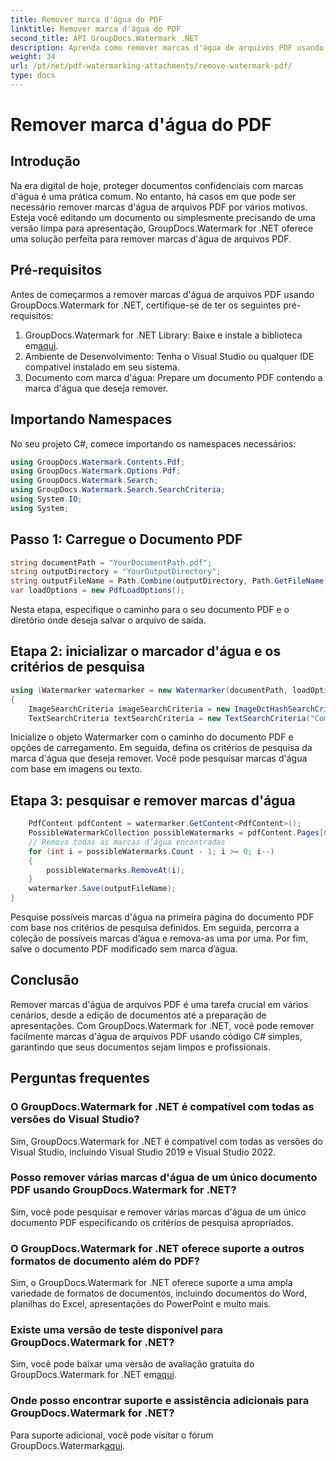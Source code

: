 ```yaml
---
title: Remover marca d'água do PDF
linktitle: Remover marca d'água do PDF
second_title: API GroupDocs.Watermark .NET
description: Aprenda como remover marcas d'água de arquivos PDF usando GroupDocs.Watermark for .NET. Etapas fáceis para edição profissional de documentos.
weight: 34
url: /pt/net/pdf-watermarking-attachments/remove-watermark-pdf/
type: docs
---
```

# Remover marca d'água do PDF

## Introdução
Na era digital de hoje, proteger documentos confidenciais com marcas d'água é uma prática comum. No entanto, há casos em que pode ser necessário remover marcas d'água de arquivos PDF por vários motivos. Esteja você editando um documento ou simplesmente precisando de uma versão limpa para apresentação, GroupDocs.Watermark for .NET oferece uma solução perfeita para remover marcas d'água de arquivos PDF.
## Pré-requisitos
Antes de começarmos a remover marcas d'água de arquivos PDF usando GroupDocs.Watermark for .NET, certifique-se de ter os seguintes pré-requisitos:
1.  GroupDocs.Watermark for .NET Library: Baixe e instale a biblioteca em[aqui](https://releases.groupdocs.com/Watermark/net/).
2. Ambiente de Desenvolvimento: Tenha o Visual Studio ou qualquer IDE compatível instalado em seu sistema.
3. Documento com marca d'água: Prepare um documento PDF contendo a marca d'água que deseja remover.

## Importando Namespaces
No seu projeto C#, comece importando os namespaces necessários:
```csharp
using GroupDocs.Watermark.Contents.Pdf;
using GroupDocs.Watermark.Options.Pdf;
using GroupDocs.Watermark.Search;
using GroupDocs.Watermark.Search.SearchCriteria;
using System.IO;
using System;
```
## Passo 1: Carregue o Documento PDF
```csharp
string documentPath = "YourDocumentPath.pdf";
string outputDirectory = "YourOutputDirectory";
string outputFileName = Path.Combine(outputDirectory, Path.GetFileName(documentPath));
var loadOptions = new PdfLoadOptions();
```
Nesta etapa, especifique o caminho para o seu documento PDF e o diretório onde deseja salvar o arquivo de saída.
## Etapa 2: inicializar o marcador d'água e os critérios de pesquisa
```csharp
using (Watermarker watermarker = new Watermarker(documentPath, loadOptions))
{
    ImageSearchCriteria imageSearchCriteria = new ImageDctHashSearchCriteria(Constants.LogoPng);
    TextSearchCriteria textSearchCriteria = new TextSearchCriteria("Company Name");
```
Inicialize o objeto Watermarker com o caminho do documento PDF e opções de carregamento. Em seguida, defina os critérios de pesquisa da marca d'água que deseja remover. Você pode pesquisar marcas d'água com base em imagens ou texto.
## Etapa 3: pesquisar e remover marcas d'água
```csharp
    PdfContent pdfContent = watermarker.GetContent<PdfContent>();
    PossibleWatermarkCollection possibleWatermarks = pdfContent.Pages[0].Search(imageSearchCriteria.Or(textSearchCriteria));
    // Remova todas as marcas d’água encontradas
    for (int i = possibleWatermarks.Count - 1; i >= 0; i--)
    {
        possibleWatermarks.RemoveAt(i);
    }
    watermarker.Save(outputFileName);
}
```
Pesquise possíveis marcas d'água na primeira página do documento PDF com base nos critérios de pesquisa definidos. Em seguida, percorra a coleção de possíveis marcas d’água e remova-as uma por uma. Por fim, salve o documento PDF modificado sem marca d’água.

## Conclusão
Remover marcas d'água de arquivos PDF é uma tarefa crucial em vários cenários, desde a edição de documentos até a preparação de apresentações. Com GroupDocs.Watermark for .NET, você pode remover facilmente marcas d'água de arquivos PDF usando código C# simples, garantindo que seus documentos sejam limpos e profissionais.
## Perguntas frequentes
### O GroupDocs.Watermark for .NET é compatível com todas as versões do Visual Studio?
Sim, GroupDocs.Watermark for .NET é compatível com todas as versões do Visual Studio, incluindo Visual Studio 2019 e Visual Studio 2022.
### Posso remover várias marcas d'água de um único documento PDF usando GroupDocs.Watermark for .NET?
Sim, você pode pesquisar e remover várias marcas d'água de um único documento PDF especificando os critérios de pesquisa apropriados.
### O GroupDocs.Watermark for .NET oferece suporte a outros formatos de documento além do PDF?
Sim, o GroupDocs.Watermark for .NET oferece suporte a uma ampla variedade de formatos de documentos, incluindo documentos do Word, planilhas do Excel, apresentações do PowerPoint e muito mais.
### Existe uma versão de teste disponível para GroupDocs.Watermark for .NET?
 Sim, você pode baixar uma versão de avaliação gratuita do GroupDocs.Watermark for .NET em[aqui](https://releases.groupdocs.com/).
### Onde posso encontrar suporte e assistência adicionais para GroupDocs.Watermark for .NET?
 Para suporte adicional, você pode visitar o fórum GroupDocs.Watermark[aqui](https://forum.groupdocs.com/c/watermark/19).